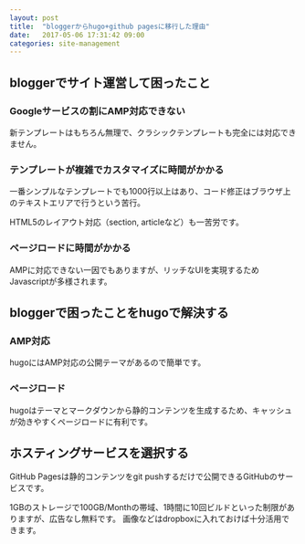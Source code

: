 ```yaml
---
layout: post
title:  "bloggerからhugo+github pagesに移行した理由"
date:   2017-05-06 17:31:42 09:00
categories: site-management
---
```


## bloggerでサイト運営して困ったこと

### Googleサービスの割にAMP対応できない

新テンプレートはもちろん無理で、クラシックテンプレートも完全には対応できません。

### テンプレートが複雑でカスタマイズに時間がかかる

一番シンプルなテンプレートでも1000行以上はあり、コード修正はブラウザ上のテキストエリアで行うという苦行。

HTML5のレイアウト対応（section, articleなど）も一苦労です。

### ページロードに時間がかかる

AMPに対応できない一因でもありますが、リッチなUIを実現するためJavascriptが多様されます。

## bloggerで困ったことをhugoで解決する

### AMP対応

hugoにはAMP対応の公開テーマがあるので簡単です。

### ページロード

hugoはテーマとマークダウンから静的コンテンツを生成するため、キャッシュが効きやすくページロードに有利です。

## ホスティングサービスを選択する

GitHub Pagesは静的コンテンツをgit pushするだけで公開できるGitHubのサービスです。

1GBのストレージで100GB/Monthの帯域、1時間に10回ビルドといった制限がありますが、広告なし無料です。
画像などはdropboxに入れておけば十分活用できます。
